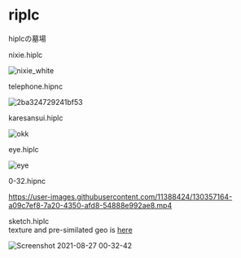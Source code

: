 



# riplc
hiplcの墓場

nixie.hiplc

![nixie_white](https://user-images.githubusercontent.com/11388424/123547796-1d849e80-d79d-11eb-8cfc-5dac6a473afd.jpg)

</divider>

telephone.hipnc

![2ba324729241bf53](https://user-images.githubusercontent.com/11388424/123534426-17200380-d758-11eb-998d-167a4de7999c.jpg)

</divider>

karesansui.hiplc

![okk](https://user-images.githubusercontent.com/11388424/129453417-0c1e234c-c414-425f-9785-edd1932e00c4.png)


</divider>

eye.hiplc

![eye](https://user-images.githubusercontent.com/11388424/129453425-c60d8d08-0616-4ba7-9bf5-7ce7b9879553.png)

</divider>

0-32.hipnc

https://user-images.githubusercontent.com/11388424/130357164-a09c7ef8-7a20-4350-afd8-54888e992ae8.mp4


</divider>

sketch.hiplc  
texture and pre-similated geo is [here](https://drive.google.com/drive/folders/1nvg3bJzyoZaBKB36KfjmyFFiAqyrbgL4?usp=sharing)

![Screenshot 2021-08-27 00-32-42](https://user-images.githubusercontent.com/11388424/131119281-7f870ffe-f579-4bce-91f6-10460d6baf91.png)

